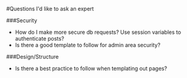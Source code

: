 #Questions I'd like to ask an expert

###Security

* How do I make more secure db requests? Use session variables to authenticate posts? 
* Is there a good template to follow for admin area security? 

###Design/Structure

* Is there a best practice to follow when templating out pages? 